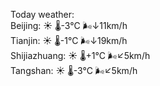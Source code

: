 Today weather:  
Beijing: ☀️   🌡️-3°C 🌬️↓11km/h  
Tianjin: ☀️   🌡️-1°C 🌬️↓19km/h  
Shijiazhuang: ☀️   🌡️+1°C 🌬️↙5km/h  
Tangshan: ☀️   🌡️-3°C 🌬️↙5km/h  
